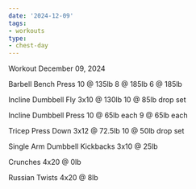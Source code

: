 ```yaml
---
date: '2024-12-09'
tags:
- workouts
type:
- chest-day
---
```


Workout December 09, 2024

Barbell Bench Press
10 @ 135lb
8 @ 185lb
6 @ 185lb

Incline Dumbbell Fly
3x10 @ 130lb
10 @ 85lb drop set

Incline Dumbbell Press
10 @ 65lb each
9 @ 65lb each


Tricep Press Down
3x12 @ 72.5lb
10 @ 50lb drop set

Single Arm Dumbbell Kickbacks
3x10 @ 25lb

Crunches
4x20 @ 0lb

Russian Twists
4x20 @ 8lb
